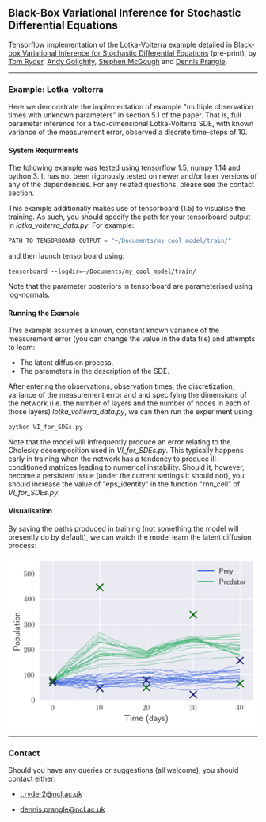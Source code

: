## Black-Box Variational Inference for Stochastic Differential Equations


Tensorflow implementation of the Lotka-Volterra example detailed in [Black-box Variational Inference for Stochastic Differential Equations](https://arxiv.org/abs/1706.07561) (pre-print), by [Tom Ryder](https://scholar.google.com/citations?user=_qL2UDkAAAAJ&hl=en), [Andy Golightly](http://www.mas.ncl.ac.uk/~nag48/), [Stephen McGough](http://www.ncl.ac.uk/computing/people/profile/stephenmcgough.html#background) and [Dennis Prangle](http://www.ncl.ac.uk/maths-physics/staff/profile/dennisprangle.html#background).

 ---

### Example: Lotka-volterra
Here we demonstrate the implementation of example "multiple observation times with unknown parameters" in section 5.1 of the paper. That is, full parameter inference for a two-dimensional Lotka-Volterra SDE, with known variance of the measurement error, observed a discrete time-steps of 10.

#### System Requirments
The following example was tested using tensorflow 1.5, numpy 1.14 and python 3. It has not been rigorously tested on newer and/or later versions of any of the dependencies. For any related questions, please see the contact section.

This example additionally makes use of tensorboard (1.5) to visualise the training. As such, you should specify the path for your tensorboard output in *lotka_volterra_data.py*. For example:

```python
PATH_TO_TENSORBOARD_OUTPUT = "~/Documents/my_cool_model/train/"
```
and then launch tensorboard using:
```
tensorboard --logdir=~/Documents/my_cool_model/train/
```
Note that the parameter posteriors in tensorboard are parameterised using log-normals.

#### Running the Example
This example assumes a known, constant known variance of the measurement error (you can change the value in the data file) and attempts to learn:

- The latent diffusion process.
- The parameters in the description of the SDE.

After entering the observations, observation times, the discretization, variance of the measurement error and and specifying the dimensions of the network (i.e. the number of layers and the number of nodes in each of those layers) *lotka_volterra_data.py*, we can then run the experiment using:

```
python VI_for_SDEs.py
```

Note that the model will infrequently produce an error relating to the Cholesky decomposition used in *VI_for_SDEs.py*. This typically happens early in training when the network has a tendency to produce ill-conditioned matrices leading to numerical instability. Should it, however, become a persistent issue (under the current settings it should not), you should increase the value of "eps_identity" in the function "rnn_cell" of *VI_for_SDEs.py*.

#### Visualisation
By saving the paths produced in training (not something the model will presently do by default), we can watch the model learn the latent diffusion process:

![](figs/LV_paths.gif)

---

### Contact

Should you have any queries or suggestions (all welcome), you should contact either:

- [t.ryder2@ncl.ac.uk](mailto:t.ryder2@ncl.ac.uk)

- [dennis.prangle@ncl.ac.uk](mailto:dennis.prangle@ncl.ac.uk)
